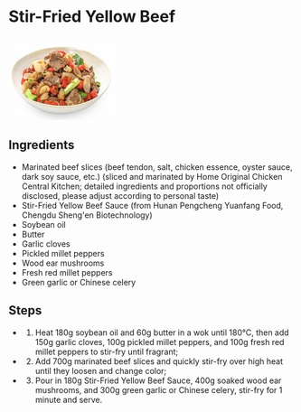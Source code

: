 # Stir-Fried Yellow Beef

![Stir-Fried Yellow Beef](../../images/%E5%B0%8F%E7%82%92%E9%BB%84%E7%89%9B%E8%82%89%EF%BC%88%E9%9D%92%E8%92%9C%E6%AE%B5%E7%89%88%EF%BC%89.png)


## Ingredients
- Marinated beef slices (beef tendon, salt, chicken essence, oyster sauce, dark soy sauce, etc.) (sliced and marinated by Home Original Chicken Central Kitchen; detailed ingredients and proportions not officially disclosed, please adjust according to personal taste)
- Stir-Fried Yellow Beef Sauce (from Hunan Pengcheng Yuanfang Food, Chengdu Sheng'en Biotechnology)
- Soybean oil
- Butter
- Garlic cloves
- Pickled millet peppers
- Wood ear mushrooms
- Fresh red millet peppers
- Green garlic or Chinese celery

## Steps
- 1. Heat 180g soybean oil and 60g butter in a wok until 180°C, then add 150g garlic cloves, 100g pickled millet peppers, and 100g fresh red millet peppers to stir-fry until fragrant;
- 2. Add 700g marinated beef slices and quickly stir-fry over high heat until they loosen and change color;
- 3. Pour in 180g Stir-Fried Yellow Beef Sauce, 400g soaked wood ear mushrooms, and 300g green garlic or Chinese celery, stir-fry for 1 minute and serve.